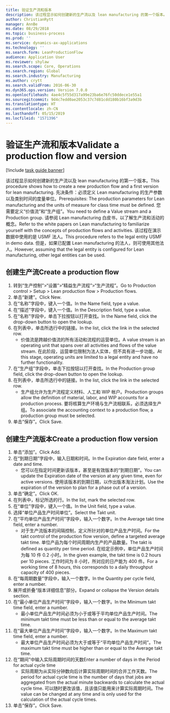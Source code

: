 ```yaml
---
title: 验证生产流和版本
description: 该过程显示如何创建新的生产流以及 lean manufacturing 的第一个版本。
author: ChristianRytt
manager: AnnBe
ms.date: 08/29/2018
ms.topic: business-process
ms.prod: ''
ms.service: dynamics-ax-applications
ms.technology: ''
ms.search.form: LeanProductionFlow
audience: Application User
ms.reviewer: shylaw
ms.search.scope: Core, Operations
ms.search.region: Global
ms.search.industry: Manufacturing
ms.author: crytt
ms.search.validFrom: 2016-06-30
ms.dyn365.ops.version: Version 7.0.0
ms.openlocfilehash: 4ae4c5f55d317a99e23ba6e76fc50ddece1e55a1
ms.sourcegitcommit: 9d4c7edd0ae2053c37c7d81cdd180b16bf3a9d3b
ms.translationtype: HT
ms.contentlocale: zh-CN
ms.lasthandoff: 05/15/2019
ms.locfileid: "1571396"
---
```

# <a name="validate-a-production-flow-and-version"></a><span data-ttu-id="01b29-103">验证生产流和版本</span><span class="sxs-lookup"><span data-stu-id="01b29-103">Validate a production flow and version</span></span>

[!include [task guide banner](../../includes/task-guide-banner.md)]

<span data-ttu-id="01b29-104">该过程显示如何创建新的生产流以及 lean manufacturing 的第一个版本。</span><span class="sxs-lookup"><span data-stu-id="01b29-104">This procedure shows how to create a new production flow and a first version for lean manufacturing.</span></span> <span data-ttu-id="01b29-105">先决条件：必须定义 Lean manufacturing 的生产参数以及类别时间的度量单位。</span><span class="sxs-lookup"><span data-stu-id="01b29-105">Prerequisites: The production parameters for Lean manufacturing and the units of measure for class time must be defined.</span></span> <span data-ttu-id="01b29-106">您需要定义“价值流”和“生产组”。</span><span class="sxs-lookup"><span data-stu-id="01b29-106">You need to define a Value stream and a Production group.</span></span> <span data-ttu-id="01b29-107">请参阅 Lean manufacturing 白皮书，以了解生产流和活动的概念。</span><span class="sxs-lookup"><span data-stu-id="01b29-107">Refer to the white papers on Lean manufacturing to familiarize yourself with the concepts of production flows and activities.</span></span> <span data-ttu-id="01b29-108">该过程在演示数据中使用的是 USMF 法人。</span><span class="sxs-lookup"><span data-stu-id="01b29-108">This procedure refers to the legal entity USMF in demo data.</span></span> <span data-ttu-id="01b29-109">但是，如果已配置 Lean manufacturing 的法人，则可使用其他法人。</span><span class="sxs-lookup"><span data-stu-id="01b29-109">However, assuming that the legal entity is configured for Lean manufacturing, other legal entities can be used.</span></span>


## <a name="create-a-production-flow"></a><span data-ttu-id="01b29-110">创建生产流</span><span class="sxs-lookup"><span data-stu-id="01b29-110">Create a production flow</span></span>
1. <span data-ttu-id="01b29-111">转到“生产控制”>“设置”>“精益生产流程”>“生产流程”。</span><span class="sxs-lookup"><span data-stu-id="01b29-111">Go to Production control > Setup > Lean production flow > Production flows.</span></span>
2. <span data-ttu-id="01b29-112">单击“新建”。</span><span class="sxs-lookup"><span data-stu-id="01b29-112">Click New.</span></span>
3. <span data-ttu-id="01b29-113">在“名称”字段中，键入一个值。</span><span class="sxs-lookup"><span data-stu-id="01b29-113">In the Name field, type a value.</span></span>
4. <span data-ttu-id="01b29-114">在“描述”字段中，键入一个值。</span><span class="sxs-lookup"><span data-stu-id="01b29-114">In the Description field, type a value.</span></span>
5. <span data-ttu-id="01b29-115">在“名称”字段中，单击下拉按钮以打开查找。</span><span class="sxs-lookup"><span data-stu-id="01b29-115">In the Name field, click the drop-down button to open the lookup.</span></span>
6. <span data-ttu-id="01b29-116">在列表中，单击所选行中的链接。</span><span class="sxs-lookup"><span data-stu-id="01b29-116">In the list, click the link in the selected row.</span></span>
    * <span data-ttu-id="01b29-117">价值流是跨越价值流的所有活动和流程的运营单位。</span><span class="sxs-lookup"><span data-stu-id="01b29-117">A value stream is an operating unit that spans over all activities and flows of the value stream.</span></span>   <span data-ttu-id="01b29-118">在此阶段，运营单位限制为法人实体，但不具有进一步功能。</span><span class="sxs-lookup"><span data-stu-id="01b29-118">At this stage, operating units are limited to a legal entity and have no further functionality.</span></span>  
7. <span data-ttu-id="01b29-119">在“生产组”字段中，单击下拉按钮以打开查找。</span><span class="sxs-lookup"><span data-stu-id="01b29-119">In the Production group field, click the drop-down button to open the lookup.</span></span>
8. <span data-ttu-id="01b29-120">在列表中，单击所选行中的链接。</span><span class="sxs-lookup"><span data-stu-id="01b29-120">In the list, click the link in the selected row.</span></span>
    * <span data-ttu-id="01b29-121">生产组允许为生产流程定义材料、人工和 WIP 帐户。</span><span class="sxs-lookup"><span data-stu-id="01b29-121">Production groups allow the definition of material, labor, and WIP accounts for a production process.</span></span> <span data-ttu-id="01b29-122">要将核算生产环境与生产流相联系，必须选择生产组。</span><span class="sxs-lookup"><span data-stu-id="01b29-122">To associate the accounting context to a production flow, a production group must be selected.</span></span>  
9. <span data-ttu-id="01b29-123">单击“保存”。</span><span class="sxs-lookup"><span data-stu-id="01b29-123">Click Save.</span></span>

## <a name="create-a-production-flow-version"></a><span data-ttu-id="01b29-124">创建生产流版本</span><span class="sxs-lookup"><span data-stu-id="01b29-124">Create a production flow version</span></span>
1. <span data-ttu-id="01b29-125">单击“添加”。</span><span class="sxs-lookup"><span data-stu-id="01b29-125">Click Add.</span></span>
2. <span data-ttu-id="01b29-126">在“到期日期”字段中，输入日期和时间。</span><span class="sxs-lookup"><span data-stu-id="01b29-126">In the Expiration date field, enter a date and time.</span></span>
    * <span data-ttu-id="01b29-127">您可以在指定时间更新该版本，甚至是有效版本的“到期日期”。</span><span class="sxs-lookup"><span data-stu-id="01b29-127">You can update the Expiration date of the version at any given time, even for active versions.</span></span> <span data-ttu-id="01b29-128">使用该版本的到期日期，以作出版本淘汰计划。</span><span class="sxs-lookup"><span data-stu-id="01b29-128">Use the expiration of the version to plan for a phase out of a version.</span></span>  
3. <span data-ttu-id="01b29-129">单击“确定”。</span><span class="sxs-lookup"><span data-stu-id="01b29-129">Click OK.</span></span>
4. <span data-ttu-id="01b29-130">在列表中，标记所选的行。</span><span class="sxs-lookup"><span data-stu-id="01b29-130">In the list, mark the selected row.</span></span>
5. <span data-ttu-id="01b29-131">在“单位”字段中，键入一个值。</span><span class="sxs-lookup"><span data-stu-id="01b29-131">In the Unit field, type a value.</span></span>
6. <span data-ttu-id="01b29-132">选择“单位产品生产时间单位”。</span><span class="sxs-lookup"><span data-stu-id="01b29-132">Select the Takt unit.</span></span>
7. <span data-ttu-id="01b29-133">在“平均单位产品生产时间”字段中，输入一个数字。</span><span class="sxs-lookup"><span data-stu-id="01b29-133">In the Average takt time field, enter a number.</span></span>
    * <span data-ttu-id="01b29-134">对于生产流版本的间隔控制，定义所针对的单位产品生产时间。</span><span class="sxs-lookup"><span data-stu-id="01b29-134">For the takt control of the production flow version, define a targeted average takt time.</span></span>   <span data-ttu-id="01b29-135">单位产品为每个时间周期内生产的产品数量。</span><span class="sxs-lookup"><span data-stu-id="01b29-135">The takt is defined as quantity  per time period.</span></span>  <span data-ttu-id="01b29-136">在给定示例中，单位产品生产时间为每 10 件 0.2 小时。</span><span class="sxs-lookup"><span data-stu-id="01b29-136">In the given example, the takt time is 0.2 hours per 10 pieces.</span></span> <span data-ttu-id="01b29-137">工作时间为 8 小时，所对应的日产能为 400 件。</span><span class="sxs-lookup"><span data-stu-id="01b29-137">For a working time of 8 hours, this corresponds to a daily throughput capacity of 400 pieces.</span></span>  
8. <span data-ttu-id="01b29-138">在“每周期数量”字段中，输入一个数字。</span><span class="sxs-lookup"><span data-stu-id="01b29-138">In the Quantity per cycle field, enter a number.</span></span>
9. <span data-ttu-id="01b29-139">展开或折叠“版本详细信息”部分。</span><span class="sxs-lookup"><span data-stu-id="01b29-139">Expand or collapse the Version details section.</span></span>
10. <span data-ttu-id="01b29-140">在“最小单位产品生产时间”字段中，输入一个数字。</span><span class="sxs-lookup"><span data-stu-id="01b29-140">In the Minimum takt time field, enter a number.</span></span>
    * <span data-ttu-id="01b29-141">最小单位产品生产时间必须为小于或等于平均单位产品生产时间。</span><span class="sxs-lookup"><span data-stu-id="01b29-141">The minimum takt time must be less than or equal to the average takt time.</span></span>  
11. <span data-ttu-id="01b29-142">在“最大单位产品生产时间”字段中，输入一个数字。</span><span class="sxs-lookup"><span data-stu-id="01b29-142">In the Maximum takt time field, enter a number.</span></span>
    * <span data-ttu-id="01b29-143">最大单位产品生产时间必须为大于或等于“平均单位产品生产时间”。</span><span class="sxs-lookup"><span data-stu-id="01b29-143">The maximum takt time must be higher than or equal to the Average takt time.</span></span>  
12. <span data-ttu-id="01b29-144">在“期间”中输入实际周期时间的天数</span><span class="sxs-lookup"><span data-stu-id="01b29-144">Enter a number of days in the Period for actual cycle time</span></span>
    * <span data-ttu-id="01b29-145">实际周期为从实际分钟数向后计算实际周期时间的合并工作天数。</span><span class="sxs-lookup"><span data-stu-id="01b29-145">The period for actual cycle time is the number of days that jobs are aggregated from the actual minute backwards to calculate the actual cycle time.</span></span> <span data-ttu-id="01b29-146">可以随时更改该值，且该值只能用来计算实际周期时间。</span><span class="sxs-lookup"><span data-stu-id="01b29-146">The value can be changed at any time and is only used for the calculation of the actual cycle times.</span></span>  
13. <span data-ttu-id="01b29-147">单击“保存”。</span><span class="sxs-lookup"><span data-stu-id="01b29-147">Click Save.</span></span>

